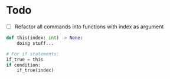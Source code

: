 # Todo
- [ ] Refactor all commands into functions with index as argument 
```python
def this(index: int) -> None:
    doing stuff...

# For if statements:
if_true = this
if condition:
    if_true(index)

```